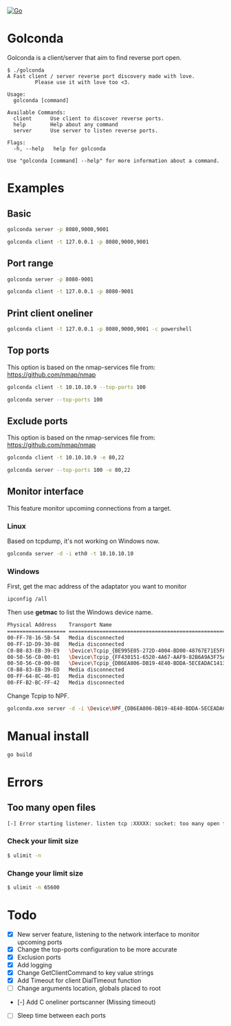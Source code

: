 [![Go](https://github.com/Piosec/Golconda/actions/workflows/go-release.yml/badge.svg)](https://github.com/Piosec/Golconda/actions/workflows/go-release.yml)

# Golconda

Golconda is a client/server that aim to find reverse port open. 

```
$ ./golconda 
A Fast client / server reverse port discovery made with love.
         Please use it with love too <3.

Usage:
  golconda [command]

Available Commands:
  client      Use client to discover reverse ports.
  help        Help about any command
  server      Use server to listen reverse ports.

Flags:
  -h, --help   help for golconda

Use "golconda [command] --help" for more information about a command.
```

# Examples

## Basic

```bash
golconda server -p 8080,9000,9001
```

```bash
golconda client -t 127.0.0.1 -p 8080,9000,9001
```

## Port range

```bash
golconda server -p 8080-9001
```

```bash
golconda client -t 127.0.0.1 -p 8080-9001
```

## Print client oneliner

```bash
golconda client -t 127.0.0.1 -p 8080,9000,9001 -c powershell
```

## Top ports 

This option is based on the nmap-services file from: https://github.com/nmap/nmap

```bash
golconda client -t 10.10.10.9 --top-ports 100
```

```bash
golconda server --top-ports 100
```

## Exclude ports 

This option is based on the nmap-services file from: https://github.com/nmap/nmap

```bash
golconda client -t 10.10.10.9 -e 80,22
```

```bash
golconda server --top-ports 100 -e 80,22
```

## Monitor interface 

This feature monitor upcoming connections from a target. 

### Linux

Based on tcpdump, it's not working on Windows now. 

```bash
golconda server -d -i eth0 -t 10.10.10.10 
```

### Windows

First, get the mac address of the adaptator you want to monitor 

```bash
ipconfig /all
```

Then use **getmac** to list the Windows device name. 

```bash
Physical Address    Transport Name
=================== ==========================================================
00-FF-78-16-5B-54   Media disconnected
00-FF-1D-D9-30-08   Media disconnected
C0-B8-83-EB-39-E9   \Device\Tcpip_{BE995E05-272D-4004-BD00-48767E71E5FF}
00-50-56-C0-00-01   \Device\Tcpip_{FF430151-6520-4A67-AAF9-82B6A9A3F75A}
00-50-56-C0-00-08   \Device\Tcpip_{DB6EA806-DB19-4E40-BDDA-5ECEADAC1413}
C0-B8-83-EB-39-ED   Media disconnected
00-FF-64-8C-46-01   Media disconnected
00-FF-B2-BC-FF-42   Media disconnected
```

Change Tcpip to NPF.

```bash
golconda.exe server -d -i \Device\NPF_{DB6EA806-DB19-4E40-BDDA-5ECEADAC1413} -t 10.10.10.10 
```
# Manual install 

```bash
go build
```

# Errors 

## Too many open files

```bash
[-] Error starting listener. listen tcp :XXXXX: socket: too many open files
```

### Check your limit size

```bash
$ ulimit -n
```

### Change your limit size

```bash
$ ulimit -n 65600
```

# Todo 

- [x] New server feature, listening to the network interface to monitor upcoming ports
- [x] Change the top-ports configuration to be more accurate
- [x] Exclusion ports
- [x] Add logging
- [x] Change GetClientCommand to key value strings
- [x] Add Timeout for client DialTimeout function 
- [ ] Change arguments location, globals placed to root 
- [-] Add C oneliner portscanner (Missing timeout)
- [ ] Sleep time between each ports 
